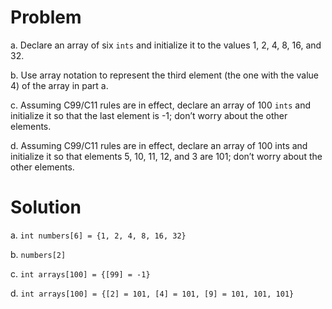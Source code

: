 # Problem
a. Declare an array of six `ints` and initialize it to the values 1, 2, 4, 8, 16, and 32.

b. Use array notation to represent the third element (the one with the value 4) of the
array in part a.

c. Assuming C99/C11 rules are in effect, declare an array of 100 `ints` and initialize it
so that the last element is -1; don’t worry about the other elements.

d. Assuming C99/C11 rules are in effect, declare an array of 100 ints and initialize it so that elements 5, 10, 11, 12, and 3 are 101; don’t worry about the other elements.
# Solution
a.
`int numbers[6] = {1, 2, 4, 8, 16, 32}`

b.
`numbers[2]`

c.
`int arrays[100] = {[99] = -1}`

d.
`int arrays[100] = {[2] = 101, [4] = 101, [9] = 101, 101, 101}`
